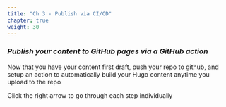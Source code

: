 ```yaml
---
title: "Ch 3 - Publish via CI/CD"
chapter: true
weight: 30
---
```


### ***Publish your content to GitHub pages via a GitHub action***

Now that you have your content first draft, push your repo to github, and setup an action to automatically build your Hugo content anytime you upload to the repo

Click the right arrow to go through each step individually
